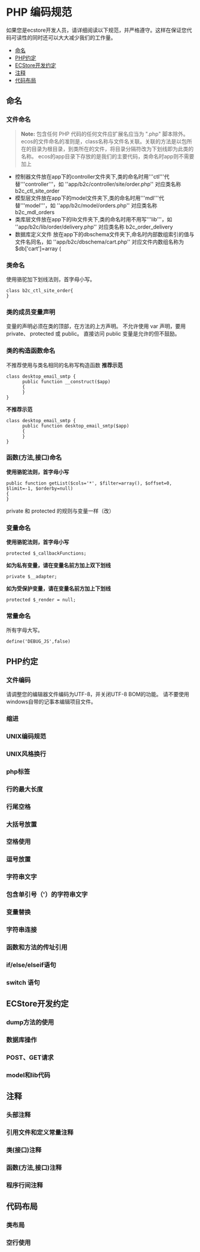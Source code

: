 # PHP 编码规范
如果您是ecstore开发人员，请详细阅读以下规范，并严格遵守。这样在保证您代码可读性的同时还可以大大减少我们的工作量。

- [命名](#named-agreement)
- [PHP约定](#php-agreement)
- [ECStore开发约定](#ecstore-agreement)
- [注释](#comment-agreement)
- [代码布局](#code-topology-agreement)

<a name="named-agreement"></a>
## 命名
### 文件命名
> **Note:** 包含任何 PHP 代码的任何文件应扩展名应当为 ".php" 脚本除外。
ecos的文件命名的准则是，class名称与文件名关联。关联的方法是以包所在的目录为根目录，到类所在的文件，将目录分隔符改为下划线即为此类的名称。
ecos的app目录下存放的是我们的主要代码，类命名时app则不需要加上

- 控制器文件放在app下的controller文件夹下,类的命名时用'''ctl'''代替'''controller'''，如 ''app/b2c/controller/site/order.php'' 对应类名称 b2c_ctl_site_order
- 模型层文件放在app下的model文件夹下,类的命名时用'''mdl'''代替'''model'''，如 ''app/b2c/model/orders.php'' 对应类名称 b2c_mdl_orders
- 类库层文件放在app下的lib文件夹下,类的命名时用不用写'''lib'''，如 ''app/b2c/lib/order/delivery.php'' 对应类名称 b2c_order_delivery
- 数据库定义文件 放在app下的dbschema文件夹下,命名时内部数组索引的值与文件名同名，如 ''app/b2c/dbschema/cart.php'' 对应文件内数组名称为 $db['cart']=array (

### 类命名
使用骆驼加下划线法则，首字母小写。

    class b2c_ctl_site_order{
    }

### 类的成员变量声明
变量的声明必须在类的顶部，在方法的上方声明。
不允许使用 var 声明，要用 private、 protected 或 public。 直接访问 public 变量是允许的但不鼓励。
### 类的构造函数命名
不推荐使用与类名相同的名称写构造函数
**推荐示范**

    class desktop_email_smtp {
          public function __construct($app)
          {
          }
    }

**不推荐示范**

    class desktop_email_smtp {
          public function desktop_email_smtp($app)
          {
          }
    }

### 函数(方法,接口)命名
**使用骆驼法则，首字母小写**

    public function getList($cols='*', $filter=array(), $offset=0, $limit=-1, $orderby=null)
    {
    }

private 和 protected 的规则与变量一样（改）
### 变量命名
**使用骆驼法则，首字母小写**

    protected $_callbackFunctions;

**如为私有变量，请在变量名前方加上双下划线**

    private $__adapter;

**如为受保护变量，请在变量名前方加上下划线**

    protected $_render = null;

### 常量命名
所有字母大写。

    define('DEBUG_JS',false)
    
<a name="php-agreement"></a>
## PHP约定
### 文件编码
请调整您的编辑器文件编码为UTF-8，并关闭UTF-8 BOM的功能。
请不要使用windows自带的记事本编辑项目文件。
### 缩进
### UNIX编码规范
### UNIX风格换行
### php标签
### 行的最大长度
### 行尾空格
### 大括号放置
### 空格使用
### 逗号放置
### 字符串文字
### 包含单引号（'）的字符串文字
### 变量替换
### 字符串连接
### 函数和方法的传址引用
### if/else/elseif语句
### switch 语句
<a name="ecstore-agreement"></a>
## ECStore开发约定
### dump方法的使用
### 数据库操作
### POST、GET请求
### model和lib代码
<a name="comment-agreement"></a>
## 注释
### 头部注释
### 引用文件和定义常量注释
### 类(接口)注释
### 函数(方法,接口)注释
### 程序行间注释
<a name="code-topology-agreement"></a>
## 代码布局
### 类布局
### 空行使用
